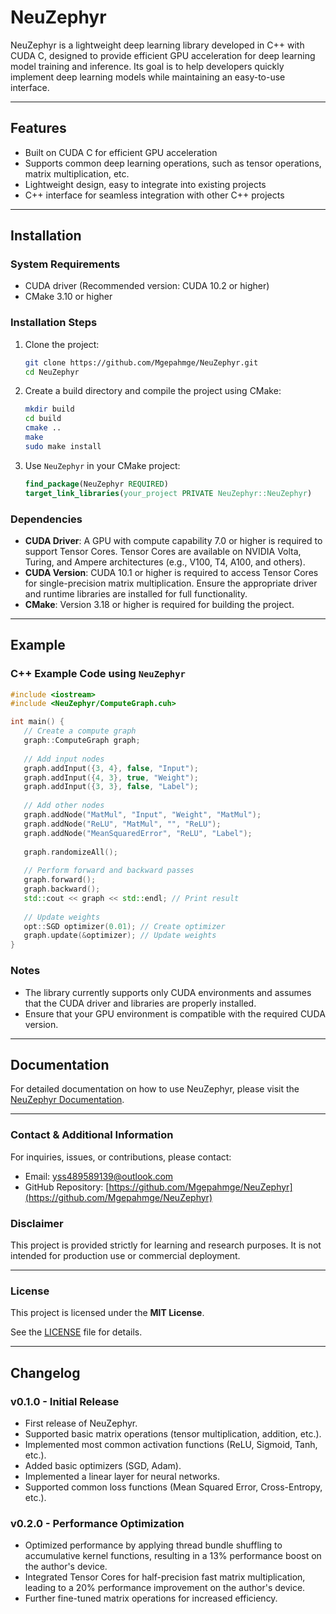 # NeuZephyr

NeuZephyr is a lightweight deep learning library developed in C++ with CUDA C, designed to provide efficient GPU acceleration for deep learning model training and inference. Its goal is to help developers quickly implement deep learning models while maintaining an easy-to-use interface.

---

## Features

- Built on CUDA C for efficient GPU acceleration
- Supports common deep learning operations, such as tensor operations, matrix multiplication, etc.
- Lightweight design, easy to integrate into existing projects
- C++ interface for seamless integration with other C++ projects

---

## Installation

### System Requirements

- CUDA driver (Recommended version: CUDA 10.2 or higher)
- CMake 3.10 or higher

### Installation Steps

1. Clone the project:
   ```bash
   git clone https://github.com/Mgepahmge/NeuZephyr.git
   cd NeuZephyr
   ```

2. Create a build directory and compile the project using CMake:
   ```bash
   mkdir build
   cd build
   cmake ..
   make
   sudo make install
   ```

3. Use `NeuZephyr` in your CMake project:
   ```cmake
   find_package(NeuZephyr REQUIRED)
   target_link_libraries(your_project PRIVATE NeuZephyr::NeuZephyr)
   ```

### Dependencies

- **CUDA Driver**: A GPU with compute capability 7.0 or higher is required to support Tensor Cores. Tensor Cores are available on NVIDIA Volta, Turing, and Ampere architectures (e.g., V100, T4, A100, and others).
- **CUDA Version**: CUDA 10.1 or higher is required to access Tensor Cores for single-precision matrix multiplication. Ensure the appropriate driver and runtime libraries are installed for full functionality.
- **CMake**: Version 3.18 or higher is required for building the project.

---

## Example

### C++ Example Code using `NeuZephyr`

```cpp
#include <iostream>
#include <NeuZephyr/ComputeGraph.cuh>

int main() {
   // Create a compute graph
   graph::ComputeGraph graph;
   
   // Add input nodes
   graph.addInput({3, 4}, false, "Input");
   graph.addInput({4, 3}, true, "Weight");
   graph.addInput({3, 3}, false, "Label");
   
   // Add other nodes
   graph.addNode("MatMul", "Input", "Weight", "MatMul");
   graph.addNode("ReLU", "MatMul", "", "ReLU");
   graph.addNode("MeanSquaredError", "ReLU", "Label");
   
   graph.randomizeAll();
   
   // Perform forward and backward passes
   graph.forward();
   graph.backward();
   std::cout << graph << std::endl; // Print result
   
   // Update weights
   opt::SGD optimizer(0.01); // Create optimizer
   graph.update(&optimizer); // Update weights
}
```

### Notes

- The library currently supports only CUDA environments and assumes that the CUDA driver and libraries are properly installed.
- Ensure that your GPU environment is compatible with the required CUDA version.

---

## Documentation

For detailed documentation on how to use NeuZephyr, please visit the [NeuZephyr Documentation](https://mgepahmge.github.io/NeuZephyrDoc/).

---

### Contact & Additional Information

For inquiries, issues, or contributions, please contact:

- Email: [yss489589139@outlook.com](mailto:yss489589139@outlook.com)
- GitHub Repository: [https://github.com/Mgepahmge/NeuZephyr](https://github.com/Mgepahmge/NeuZephyr)

### Disclaimer

This project is provided strictly for learning and research purposes. It is not intended for production use or commercial deployment.

---

### License

This project is licensed under the **MIT License**.

See the [LICENSE](https://github.com/Mgepahmge/NeuZephyr/blob/main/LICENSE) file for details.

---

## Changelog

### v0.1.0 - Initial Release
- First release of NeuZephyr.
- Supported basic matrix operations (tensor multiplication, addition, etc.).
- Implemented most common activation functions (ReLU, Sigmoid, Tanh, etc.).
- Added basic optimizers (SGD, Adam).
- Implemented a linear layer for neural networks.
- Supported common loss functions (Mean Squared Error, Cross-Entropy, etc.).

### v0.2.0 - Performance Optimization
- Optimized performance by applying thread bundle shuffling to accumulative kernel functions, resulting in a 13% performance boost on the author's device.
- Integrated Tensor Cores for half-precision fast matrix multiplication, leading to a 20% performance improvement on the author's device.
- Further fine-tuned matrix operations for increased efficiency.

